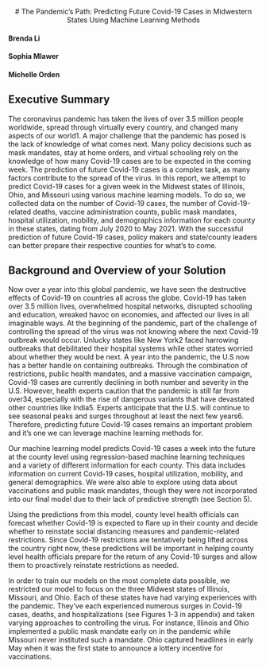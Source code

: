 <p align="center">
# The Pandemic’s Path: Predicting Future Covid-19 Cases in Midwestern States Using Machine Learning Methods

#### Brenda Li
#### Sophia Mlawer
#### Michelle Orden
</p>

## Executive Summary

The coronavirus pandemic has taken the lives of over 3.5 million people worldwide, spread through virtually
every country, and changed many aspects of our world1. A major challenge that the pandemic has posed is the
lack of knowledge of what comes next. Many policy decisions such as mask mandates, stay at home orders, and
virtual schooling rely on the knowledge of how many Covid-19 cases are to be expected in the coming week.
The prediction of future Covid-19 cases is a complex task, as many factors contribute to the spread of the virus.
In this report, we attempt to predict Covid-19 cases for a given week in the Midwest states of Illinois, Ohio, and
Missouri using various machine learning models. To do so, we collected data on the number of Covid-19 cases,
the number of Covid-19-related deaths, vaccine administration counts, public mask mandates, hospital
utilization, mobility, and demographics information for each county in these states, dating from July 2020 to
May 2021. With the successful prediction of future Covid-19 cases, policy makers and state/county leaders can
better prepare their respective counties for what’s to come.

## Background and Overview of your Solution

Now over a year into this global pandemic, we have seen the destructive effects of Covid-19 on countries all
across the globe. Covid-19 has taken over 3.5 million lives, overwhelmed hospital networks, disrupted
schooling and education, wreaked havoc on economies, and affected our lives in all imaginable ways. At the
beginning of the pandemic, part of the challenge of controlling the spread of the virus was not knowing where
the next Covid-19 outbreak would occur. Unlucky states like New York2 faced harrowing outbreaks that
debilitated their hospital systems while other states worried about whether they would be next. A year into the
pandemic, the U.S now has a better handle on containing outbreaks. Through the combination of restrictions,
public health mandates, and a massive vaccination campaign, Covid-19 cases are currently declining in both
number and severity in the U.S. However, health experts caution that the pandemic is still far from over34,
especially with the rise of dangerous variants that have devastated other countries like India5. Experts anticipate
that the U.S. will continue to see seasonal peaks and surges throughout at least the next few years6. Therefore,
predicting future Covid-19 cases remains an important problem and it’s one we can leverage machine learning
methods for.

Our machine learning model predicts Covid-19 cases a week into the future at the county level using
regression-based machine learning techniques and a variety of different information for each county. This data
includes information on current Covid-19 cases, hospital utilization, mobility, and general demographics. We
were also able to explore using data about vaccinations and public mask mandates, though they were not
incorporated into our final model due to their lack of predictive strength (see Section 5).

Using the predictions from this model, county level health officials can forecast whether Covid-19 is expected to
flare up in their county and decide whether to reinstate social distancing measures and pandemic-related
restrictions. Since Covid-19 restrictions are tentatively being lifted across the country right now, these
predictions will be important in helping county level health officials prepare for the return of any Covid-19
surges and allow them to proactively reinstate restrictions as needed.

In order to train our models on the most complete data possible, we restricted our model to focus on the three
Midwest states of Illinois, Missouri, and Ohio. Each of these states have had varying experiences with the
pandemic. They’ve each experienced numerous surges in Covid-19 cases, deaths, and hospitalizations (see
Figures 1-3 in appendix) and taken varying approaches to controlling the virus. For instance, Illinois and Ohio
implemented a public mask mandate early on in the pandemic while Missouri never instituted such a mandate.
Ohio captured headlines in early May when it was the first state to announce a lottery incentive for vaccinations.
